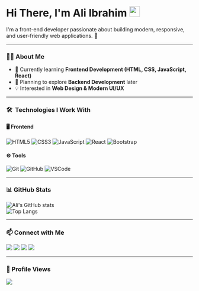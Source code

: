 <h1>
  Hi There, I'm Ali Ibrahim 
  <img src="https://media.giphy.com/media/hvRJCLFzcasrR4ia7z/giphy.gif" width="28">
</h1>

<p>
I'm a front-end developer passionate about building modern, responsive, and user-friendly web applications. 🚀
</p>

---

### 👨‍💻 About Me
- 🌱 Currently learning **Frontend Development (HTML, CSS, JavaScript, React)**  
- 🎯 Planning to explore **Backend Development** later  
- 💡 Interested in **Web Design & Modern UI/UX**  

---

### 🛠 &nbsp;Technologies I Work With

#### 🖥️ Frontend
![HTML5](https://img.shields.io/badge/-HTML5-E34F26?style=flat&logo=html5&logoColor=white)
![CSS3](https://img.shields.io/badge/-CSS3-1572B6?style=flat&logo=css3&logoColor=white)
![JavaScript](https://img.shields.io/badge/-JavaScript-F7DF1E?style=flat&logo=javascript&logoColor=000)
![React](https://img.shields.io/badge/-React-61DAFB?style=flat&logo=react&logoColor=000)
![Bootstrap](https://img.shields.io/badge/-Bootstrap-7952B3?style=flat&logo=bootstrap&logoColor=white)

#### ⚙️ Tools
![Git](https://img.shields.io/badge/-Git-F05032?style=flat&logo=git&logoColor=white)
![GitHub](https://img.shields.io/badge/-GitHub-181717?style=flat&logo=github&logoColor=white)
![VSCode](https://img.shields.io/badge/-VSCode-007ACC?style=flat&logo=visualstudiocode&logoColor=white)

---

### 📊 GitHub Stats
![Ali's GitHub stats](https://github-readme-stats.vercel.app/api?username=Ali-Ibrahim0&show_icons=true&theme=tokyonight)  
![Top Langs](https://github-readme-stats.vercel.app/api/top-langs/?username=Ali-Ibrahim0&layout=compact&theme=tokyonight)

---

### 📫 Connect with Me
<a href="https://www.facebook.com/ali.ibrahim.576688"><img src="https://img.shields.io/badge/-Facebook-3b5998?style=flat&logo=facebook&logoColor=white"></a>
<a href="https://www.linkedin.com/in/ali-ibrahim-b2b73034a"><img src="https://img.shields.io/badge/-Linkedin-0072b1?style=flat&logo=linkedin&logoColor=white"></a>
<a href="mailto:aliwk315@gmail.com"><img src="https://img.shields.io/badge/-Gmail-c14438?style=flat&logo=gmail&logoColor=white"></a>
<a href="https://wa.me/201004377043"><img src="https://img.shields.io/badge/-WhatsApp-25D366?style=flat&logo=whatsapp&logoColor=white"></a>

---

### 👀 Profile Views
<img src="https://komarev.com/ghpvc/?username=Ali-Ibrahim0&style=for-the-badge">
